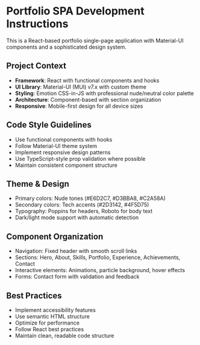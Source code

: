<!-- Use this file to provide workspace-specific custom instructions to Copilot. For more details, visit https://code.visualstudio.com/docs/copilot/copilot-customization#_use-a-githubcopilotinstructionsmd-file -->

# Portfolio SPA Development Instructions

This is a React-based portfolio single-page application with Material-UI components and a sophisticated design system.

## Project Context
- **Framework**: React with functional components and hooks
- **UI Library**: Material-UI (MUI) v7.x with custom theme
- **Styling**: Emotion CSS-in-JS with professional nude/neutral color palette
- **Architecture**: Component-based with section organization
- **Responsive**: Mobile-first design for all device sizes

## Code Style Guidelines
- Use functional components with hooks
- Follow Material-UI theme system
- Implement responsive design patterns
- Use TypeScript-style prop validation where possible
- Maintain consistent component structure

## Theme & Design
- Primary colors: Nude tones (#E6D2C7, #D3BBA8, #C2A58A)
- Secondary colors: Tech accents (#2D3142, #4F5D75)
- Typography: Poppins for headers, Roboto for body text
- Dark/light mode support with automatic detection

## Component Organization
- Navigation: Fixed header with smooth scroll links
- Sections: Hero, About, Skills, Portfolio, Experience, Achievements, Contact
- Interactive elements: Animations, particle background, hover effects
- Forms: Contact form with validation and feedback

## Best Practices
- Implement accessibility features
- Use semantic HTML structure
- Optimize for performance
- Follow React best practices
- Maintain clean, readable code structure
